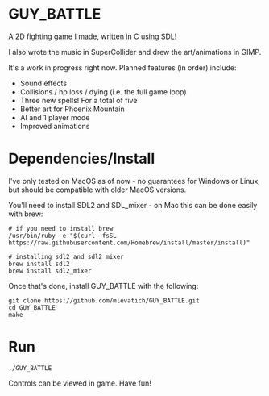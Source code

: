 # GUY_BATTLE

A 2D fighting game I made, written in C using SDL!

I also wrote the music in SuperCollider and drew the art/animations in GIMP.

It's a work in progress right now. Planned features (in order) include:

- Sound effects
- Collisions / hp loss / dying (i.e. the full game loop)
- Three new spells! For a total of five
- Better art for Phoenix Mountain
- AI and 1 player mode
- Improved animations

# Dependencies/Install

I've only tested on MacOS as of now - no guarantees for Windows or Linux, but should 
be compatible with older MacOS versions.

You'll need to install SDL2 and SDL_mixer - on Mac this can be done easily with brew:

~~~~
# if you need to install brew
/usr/bin/ruby -e "$(curl -fsSL https://raw.githubusercontent.com/Homebrew/install/master/install)"

# installing sdl2 and sdl2 mixer
brew install sdl2
brew install sdl2_mixer
~~~~

Once that's done, install GUY_BATTLE with the following:

~~~~
git clone https://github.com/mlevatich/GUY_BATTLE.git
cd GUY_BATTLE
make
~~~~

# Run

~~~~
./GUY_BATTLE
~~~~

Controls can be viewed in game.  Have fun!
